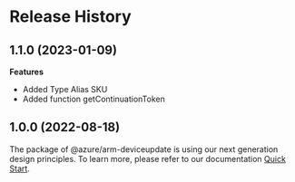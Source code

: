 # Release History
    
## 1.1.0 (2023-01-09)
    
**Features**

  - Added Type Alias SKU
  - Added function getContinuationToken

    
## 1.0.0 (2022-08-18)

The package of @azure/arm-deviceupdate is using our next generation design principles. To learn more, please refer to our documentation [Quick Start](https://aka.ms/js-track2-quickstart).

